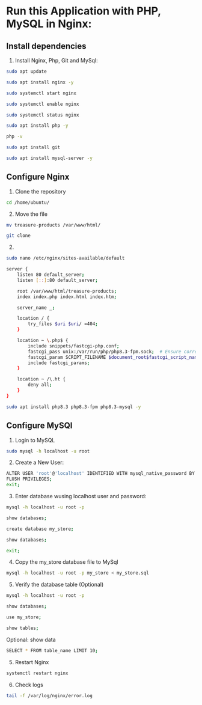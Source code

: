 ﻿# Run this Application with PHP, MySQL in Nginx: 


## Install dependencies


1. Install Nginx, Php, Git and MySql:

```bash
sudo apt update
```

```bash
sudo apt install nginx -y
```

```bash
sudo systemctl start nginx
```

```bash
sudo systemctl enable nginx
```

```bash
sudo systemctl status nginx
```

```bash
sudo apt install php -y
```

```bash
php -v
```

```bash
sudo apt install git
```

```bash
sudo apt install mysql-server -y
```

## Configure Nginx

1. Clone the repository

```bash
cd /home/ubuntu/
```

2. Move the file
```bash
mv treasure-products /var/www/html/
```

```bash
git clone 
```

2. 

```bash
sudo nano /etc/nginx/sites-available/default
```

```bash
server {
    listen 80 default_server;
    listen [::]:80 default_server;

    root /var/www/html/treasure-products;
    index index.php index.html index.htm;

    server_name _;

    location / {
        try_files $uri $uri/ =404;
    }

    location ~ \.php$ {
        include snippets/fastcgi-php.conf;
        fastcgi_pass unix:/var/run/php/php8.3-fpm.sock;  # Ensure correct PHP version (replace 7.4 if necessary)
        fastcgi_param SCRIPT_FILENAME $document_root$fastcgi_script_name;
        include fastcgi_params;
    }

    location ~ /\.ht {
        deny all;
    }
}
```

```bash
sudo apt install php8.3 php8.3-fpm php8.3-mysql -y
```

## Configure MySQl

1. Login to MySQL

```bash
sudo mysql -h localhost -u root
```

2. Create a New User:

```bash
ALTER USER 'root'@'localhost' IDENTIFIED WITH mysql_native_password BY 'Mystore123!'; 
FLUSH PRIVILEGES;
exit;
```

3. Enter database wusing localhost user and password:

```bash
mysql -h localhost -u root -p
```

```bash
show databases;
```

```bash
create database my_store;
```

```bash
show databases;
```

```bash
exit;
```

4. Copy the my_store database file to MySql

```bash
mysql -h localhost -u root -p my_store < my_store.sql
```

5. Verify the database table (Optional)

```bash
mysql -h localhost -u root -p
```

```bash
show databases;
```

```bash
use my_store;
```

```bash
show tables;
```

Optional: show data

```bash
SELECT * FROM table_name LIMIT 10;
```

5. Restart Nginx 

```bash
systemctl restart nginx
```

6. Check logs

```bash
tail -f /var/log/nginx/error.log
```
